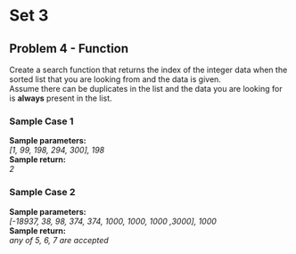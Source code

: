 # Set 3
## Problem 4 - Function
Create a search function that returns the index of the integer data when the sorted list that you are looking from and the data is given.<br>Assume there can be duplicates in the list and the data you are looking for is <b>always</b> present in the list.

### Sample Case 1
<b>Sample parameters:</b><br>
<i>
[1, 99, 198, 294, 300], 198
</i>
<br>
<b>Sample return:</b><br>
<i>
2<br>
</i>

### Sample Case 2
<b>Sample parameters:</b><br>
<i>
[-18937, 38, 98, 374, 374, 1000, 1000, 1000 ,3000], 1000
</i>
<br>
<b>Sample return:</b><br>
<i>
any of 5, 6, 7 are accepted
</i>
